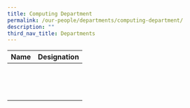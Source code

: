 ```yaml
---
title: Computing Department
permalink: /our-people/departments/computing-department/
description: ""
third_nav_title: Departments
---
```

| Name | Designation| 
| -------- | -------- | 
||
||
||
||
||
||
||
||
||
||
||
||
||
||

